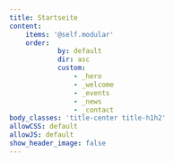 ```yaml
---
title: Startseite
content:
    items: '@self.modular'
    order:
            by: default
            dir: asc
            custom:
                - _hero
                - _welcome
                - _events
                - _news
                - _contact
body_classes: 'title-center title-h1h2'
allowCSS: default
allowJS: default
show_header_image: false
---
```


